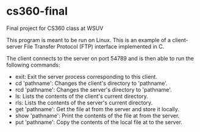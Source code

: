 # cs360-final
Final project for CS360 class at WSUV

This program is meant to be run on Linux.
This is an example of a client-server File Transfer Protocol (FTP) interface implemented in C.

The client connects to the server on port 54789 and is then able to run the following commands:
- exit:             Exit the server process corresponding to this client.
- cd 'pathname':    Changes the client's directory to 'pathname'.
- rcd 'pathname':   Changes the server's directory to 'pathname'.
- ls:               Lists the contents of the client's current directory.
- rls:              Lists the contents of the server's current directory.
- get 'pathname':   Get the file at <pathname> from the server and store it locally.
- show 'pathname':  Print the contents of the file at <pathname> from the server.
- put 'pathname':   Copy the contents of the local file at <pathname> to the server.
